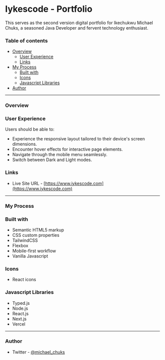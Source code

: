 # Iykescode - Portfolio

This serves as the second version digital portfolio for Ikechukwu Michael Chuks, a seasoned Java Developer and fervent technology enthusiast.

### Table of contents

* [Overview](#overview)
    * [User Experience](#user-experience)
    * [Links](#links)
* [My Process](#my-process)
    * [Built with](#built-with)
    * [Icons](#icons)
    * [Javascript Libraries](#javascript-libraries)
* [Author](#author)

***

### Overview

### User Experience

Users should be able to:

* Experience the responsive layout tailored to their device's screen dimensions.
* Encounter hover effects for interactive page elements.
* Navigate through the mobile menu seamlessly.
* Switch between Dark and Light modes.

### Links

* Live Site URL - [https://www.iykescode.com](https://www.iykescode.com)

***

### My Process

### Built with

* Semantic HTML5 markup
* CSS custom properties
* TailwindCSS
* Flexbox
* Mobile-first workflow
* Vanilla Javascript

### Icons

* React icons

### Javascript Libraries

* Typed.js
* Node.js
* React.js
* Next.js
* Vercel

***

### Author

* Twitter - [@michael_chuks](https://twitter.com/michael_chukss)
